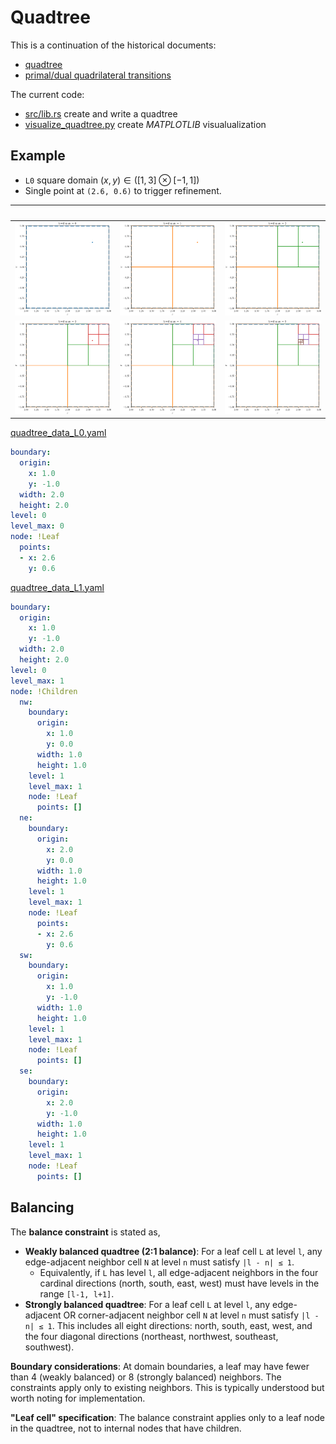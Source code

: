 # Quadtree

This is a continuation of the historical documents:

* [quadtree](https://github.com/sandialabs/sibl/blob/master/geo/doc/quadtree.md)
* [primal/dual quadrilateral transitions](https://github.com/sandialabs/sibl/blob/master/geo/doc/dual_quad_transitions.md)

The current code:

* [src/lib.rs](src/lib.rs) create and write a quadtree
* [visualize_quadtree.py](visualize_quadtree.py) create *MATPLOTLIB* visualualization

## Example

* `L0` square domain $(x, y) \in ([1, 3] \otimes  [-1, 1])$
* Single point at `(2.6, 0.6)` to trigger refinement.

&nbsp; | &nbsp; | &nbsp;
:---: | :---: | :---:
![](img/visualize_quadtree_L0.png) | ![](img/visualize_quadtree_L1.png) | ![](img/visualize_quadtree_L2.png)
![](img/visualize_quadtree_L3.png) | ![](img/visualize_quadtree_L4.png) | ![](img/visualize_quadtree_L5.png)

[quadtree_data_L0.yaml](data/quadtree_data_L0.yaml)

```yml
boundary:
  origin:
    x: 1.0
    y: -1.0
  width: 2.0
  height: 2.0
level: 0
level_max: 0
node: !Leaf
  points:
  - x: 2.6
    y: 0.6
```

[quadtree_data_L1.yaml](data/quadtree_data_L2.yaml)

```yml
boundary:
  origin:
    x: 1.0
    y: -1.0
  width: 2.0
  height: 2.0
level: 0
level_max: 1
node: !Children
  nw:
    boundary:
      origin:
        x: 1.0
        y: 0.0
      width: 1.0
      height: 1.0
    level: 1
    level_max: 1
    node: !Leaf
      points: []
  ne:
    boundary:
      origin:
        x: 2.0
        y: 0.0
      width: 1.0
      height: 1.0
    level: 1
    level_max: 1
    node: !Leaf
      points:
      - x: 2.6
        y: 0.6
  sw:
    boundary:
      origin:
        x: 1.0
        y: -1.0
      width: 1.0
      height: 1.0
    level: 1
    level_max: 1
    node: !Leaf
      points: []
  se:
    boundary:
      origin:
        x: 2.0
        y: -1.0
      width: 1.0
      height: 1.0
    level: 1
    level_max: 1
    node: !Leaf
      points: []
```

## Balancing

The **balance constraint** is stated as,

* **Weakly balanced quadtree (2:1 balance)**: For a leaf cell `L` at level `l`, any edge-adjacent neighbor cell `N` at level `n` must satisfy `|l - n| ≤ 1`.
  * Equivalently, if `L` has level `l`, all edge-adjacent neighbors in the four cardinal directions (north, south, east, west) must have levels in the range `[l-1, l+1]`.
* **Strongly balanced quadtree**: For a leaf cell `L` at level `l`, any edge-adjacent OR corner-adjacent neighbor cell `N` at level `n` must satisfy `|l - n| ≤ 1`. This includes all eight directions: north, south, east, west, and the four diagonal directions (northeast, northwest, southeast, southwest).

**Boundary considerations**: At domain boundaries, a leaf may have fewer than 4 (weakly balanced) or 8 (strongly balanced) neighbors. The constraints apply only to existing neighbors. This is typically understood but worth noting for implementation.

**"Leaf cell" specification**: The balance constraint applies only to a leaf node in the quadtree, not to internal nodes that have children.
